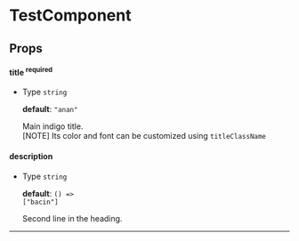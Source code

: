 # TestComponent

## Props

#### title <sup>required</sup>

- Type
  <code>string</code><p><b>default</b>: <code>"anan"</code></p>Main indigo title.<br/>[NOTE] Its color and font can be customized using `titleClassName`

#### description

- Type
  <code>string</code><p><b>default</b>: <code>() =&gt; ["bacin"]</code></p>Second line in the heading.

---
